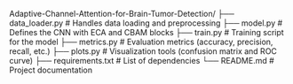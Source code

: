 Adaptive-Channel-Attention-for-Brain-Tumor-Detection/
├── data_loader.py        # Handles data loading and preprocessing
├── model.py              # Defines the CNN with ECA and CBAM blocks
├── train.py              # Training script for the model
├── metrics.py            # Evaluation metrics (accuracy, precision, recall, etc.)
├── plots.py              # Visualization tools (confusion matrix and ROC curve)
├── requirements.txt      # List of dependencies
└── README.md             # Project documentation
